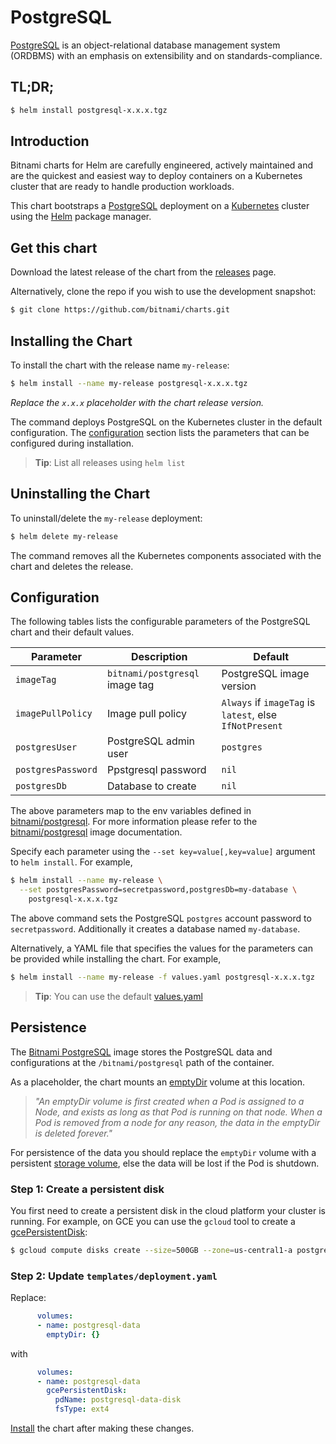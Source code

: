 # PostgreSQL

[PostgreSQL](https://www.postgresql.org/) is an object-relational database management system (ORDBMS) with an emphasis on extensibility and on standards-compliance.

## TL;DR;

```bash
$ helm install postgresql-x.x.x.tgz
```

## Introduction

Bitnami charts for Helm are carefully engineered, actively maintained and are the quickest and easiest way to deploy containers on a Kubernetes cluster that are ready to handle production workloads.

This chart bootstraps a [PostgreSQL](https://github.com/bitnami/bitnami-docker-postgresql) deployment on a [Kubernetes](http://kubernetes.io) cluster using the [Helm](https://helm.sh) package manager.

## Get this chart

Download the latest release of the chart from the [releases](../../../releases) page.

Alternatively, clone the repo if you wish to use the development snapshot:

```bash
$ git clone https://github.com/bitnami/charts.git
```

## Installing the Chart

To install the chart with the release name `my-release`:

```bash
$ helm install --name my-release postgresql-x.x.x.tgz
```

*Replace the `x.x.x` placeholder with the chart release version.*

The command deploys PostgreSQL on the Kubernetes cluster in the default configuration. The [configuration](#configuration) section lists the parameters that can be configured during installation.

> **Tip**: List all releases using `helm list`

## Uninstalling the Chart

To uninstall/delete the `my-release` deployment:

```bash
$ helm delete my-release
```

The command removes all the Kubernetes components associated with the chart and deletes the release.

## Configuration

The following tables lists the configurable parameters of the PostgreSQL chart and their default values.

|     Parameter      |          Description           |                         Default                         |
|--------------------|--------------------------------|---------------------------------------------------------|
| `imageTag`         | `bitnami/postgresql` image tag | PostgreSQL image version                                |
| `imagePullPolicy`  | Image pull policy              | `Always` if `imageTag` is `latest`, else `IfNotPresent` |
| `postgresUser`     | PostgreSQL admin user          | `postgres`                                              |
| `postgresPassword` | Ppstgresql password            | `nil`                                                   |
| `postgresDb`       | Database to create             | `nil`                                                   |

The above parameters map to the env variables defined in [bitnami/postgresql](http://github.com/bitnami/bitnami-docker-postgresql). For more information please refer to the [bitnami/postgresql](http://github.com/bitnami/bitnami-docker-postgresql) image documentation.

Specify each parameter using the `--set key=value[,key=value]` argument to `helm install`. For example,

```bash
$ helm install --name my-release \
  --set postgresPassword=secretpassword,postgresDb=my-database \
    postgresql-x.x.x.tgz
```

The above command sets the PostgreSQL `postgres` account password to `secretpassword`. Additionally it creates a database named `my-database`.

Alternatively, a YAML file that specifies the values for the parameters can be provided while installing the chart. For example,

```bash
$ helm install --name my-release -f values.yaml postgresql-x.x.x.tgz
```

> **Tip**: You can use the default [values.yaml](values.yaml)

## Persistence

The [Bitnami PostgreSQL](https://github.com/bitnami/bitnami-docker-postgresql) image stores the PostgreSQL data and configurations at the `/bitnami/postgresql` path of the container.

As a placeholder, the chart mounts an [emptyDir](http://kubernetes.io/docs/user-guide/volumes/#emptydir) volume at this location.

> *"An emptyDir volume is first created when a Pod is assigned to a Node, and exists as long as that Pod is running on that node. When a Pod is removed from a node for any reason, the data in the emptyDir is deleted forever."*

For persistence of the data you should replace the `emptyDir` volume with a persistent [storage volume](http://kubernetes.io/docs/user-guide/volumes/), else the data will be lost if the Pod is shutdown.

### Step 1: Create a persistent disk

You first need to create a persistent disk in the cloud platform your cluster is running. For example, on GCE you can use the `gcloud` tool to create a [gcePersistentDisk](http://kubernetes.io/docs/user-guide/volumes/#gcepersistentdisk):

```bash
$ gcloud compute disks create --size=500GB --zone=us-central1-a postgresql-data-disk
```

### Step 2: Update `templates/deployment.yaml`

Replace:

```yaml
      volumes:
      - name: postgresql-data
        emptyDir: {}
```

with

```yaml
      volumes:
      - name: postgresql-data
        gcePersistentDisk:
          pdName: postgresql-data-disk
          fsType: ext4
```

[Install](#installing-the-chart) the chart after making these changes.

